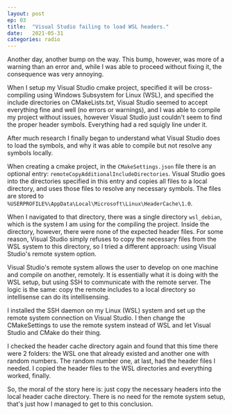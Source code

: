 ```yaml
---
layout: post
ep: 03
title:  "Visual Studio failing to load WSL headers."
date:   2021-05-31
categories: radio
---
```

Another day, another bump on the way. This bump, however, was more of a warning than an error and,
while I was able to proceed without fixing it, the consequence was very annoying.

When I setup my Visual Studio cmake project, specified it will be cross-compiling using Windows 
Subsystem for Linux (WSL), and specified the include directories on CMakeLists.txt, Visual Studio
seemed to accept everything fine and well (no errors or warnings), and I was able to compile my 
project without issues, however Visual Studio just couldn't seem to find the proper header symbols.
Everything had a red squigly line under it.

After much research I finally began to understand what Visual Studio does to load the symbols, and
why it was able to compile but not resolve any symbols locally.

When creating a cmake project, in the `CMakeSettings.json` file there is an optional entry:
`remoteCopyAdditionalIncludeDirectories`. Visual Studio goes into the directories specified in this
entry and copies all files to a local directory, and uses those files to resolve any necessary 
symbols. The files are stored to `%USERPROFILE%\AppData\Local\Microsoft\Linux\HeaderCache\1.0`.

When I navigated to that directory, there was a single directory `wsl_debian`, which is the system 
I am using for the compiling the project. Inside the directory, however, there were none of the 
expected header files. For some reason, Visual Studio simply refuses to copy the necessary files 
from the WSL system to this directory, so I tried a different approach: using Visual Studio's remote
 system option.
 
Visual Studio's remote system allows the user to develop on one machine and compile on another, 
remotely. It is essentially what it is doing with the WSL setup, but using SSH to communicate with
the remote server. The logic is the same: copy the remote includes to a local directory so 
intellisense can do its intellisensing.

I installed the SSH daemon on my Linux (WSL) system and set up the remote system connection on 
Visual Studio. I then change the CMakeSettings to use the remote system instead of WSL and let 
Visual Studio and CMake do their thing.

I checked the header cache directory again and found that this time there were 2 folders: the WSL 
one that already existed and another one with random numbers. The random number one, at last, had 
the header files I needed. I copied the header files to the WSL directories and everything worked,
finally.

So, the moral of the story here is: just copy the necessary headers into the local header cache 
directory. There is no need for the remote system setup, that's just how I managed to get to this 
conclusion.
